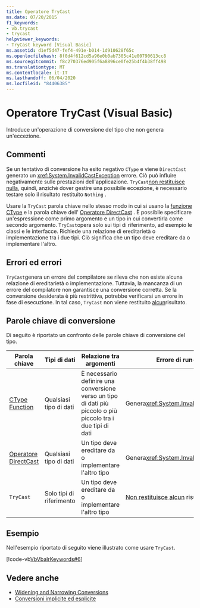 ```yaml
---
title: Operatore TryCast
ms.date: 07/20/2015
f1_keywords:
- vb.trycast
- trycast
helpviewer_keywords:
- TryCast keyword [Visual Basic]
ms.assetid: d1ef5d47-fef4-491e-b014-1d910628f65c
ms.openlocfilehash: 8f0d4f612cd5a96e0b0ab7305c41e00790613cc8
ms.sourcegitcommit: f8c270376ed905f6a8896ce0fe25b4f4b38ff498
ms.translationtype: MT
ms.contentlocale: it-IT
ms.lasthandoff: 06/04/2020
ms.locfileid: "84406385"
---
```

# <a name="trycast-operator-visual-basic"></a>Operatore TryCast (Visual Basic)
Introduce un'operazione di conversione del tipo che non genera un'eccezione.  
  
## <a name="remarks"></a>Commenti  
 Se un tentativo di conversione ha esito negativo `CType` e viene `DirectCast` generato un <xref:System.InvalidCastException> errore. Ciò può influire negativamente sulle prestazioni dell'applicazione. `TryCast`[non restituisce nulla](../nothing.md), quindi, anziché dover gestire una possibile eccezione, è necessario testare solo il risultato restituito `Nothing` .  
  
 Usare la `TryCast` parola chiave nello stesso modo in cui si usano la [funzione CType](../functions/ctype-function.md) e la parola chiave dell' [Operatore DirectCast](directcast-operator.md) . È possibile specificare un'espressione come primo argomento e un tipo in cui convertirla come secondo argomento. `TryCast`opera solo sui tipi di riferimento, ad esempio le classi e le interfacce. Richiede una relazione di ereditarietà o implementazione tra i due tipi. Ciò significa che un tipo deve ereditare da o implementare l'altro.  
  
## <a name="errors-and-failures"></a>Errori ed errori  
 `TryCast`genera un errore del compilatore se rileva che non esiste alcuna relazione di ereditarietà o implementazione. Tuttavia, la mancanza di un errore del compilatore non garantisce una conversione corretta. Se la conversione desiderata è più restrittiva, potrebbe verificarsi un errore in fase di esecuzione. In tal caso, `TryCast` non viene restituito [alcun](../nothing.md)risultato.  
  
## <a name="conversion-keywords"></a>Parole chiave di conversione  
 Di seguito è riportato un confronto delle parole chiave di conversione del tipo.  
  
|Parola chiave|Tipi di dati|Relazione tra argomenti|Errore di run-time|  
|---|---|---|---|  
|[CType Function](../functions/ctype-function.md)|Qualsiasi tipo di dati|È necessario definire una conversione verso un tipo di dati più piccolo o più piccolo tra i due tipi di dati|Genera<xref:System.InvalidCastException>|  
|[Operatore DirectCast](directcast-operator.md)|Qualsiasi tipo di dati|Un tipo deve ereditare da o implementare l'altro tipo|Genera<xref:System.InvalidCastException>|  
|`TryCast`|Solo tipi di riferimento|Un tipo deve ereditare da o implementare l'altro tipo|[Non restituisce alcun](../nothing.md) risultato|  
  
## <a name="example"></a>Esempio  
 Nell'esempio riportato di seguito viene illustrato come usare `TryCast`.  
  
 [!code-vb[VbVbalrKeywords#6](~/samples/snippets/visualbasic/VS_Snippets_VBCSharp/VbVbalrKeywords/VB/Class1.vb#6)]  
  
## <a name="see-also"></a>Vedere anche

- [Widening and Narrowing Conversions](../../programming-guide/language-features/data-types/widening-and-narrowing-conversions.md)
- [Conversioni implicite ed esplicite](../../programming-guide/language-features/data-types/implicit-and-explicit-conversions.md)
